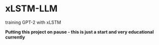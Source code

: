 # xLSTM-LLM
training GPT-2 with xLSTM

**Putting this project on pause - this is just a start and very educational currently**
